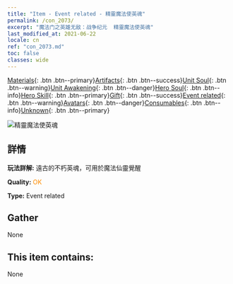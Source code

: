 ```yaml
---
title: "Item - Event related - 精靈魔法使英魂"
permalink: /con_2073/
excerpt: "魔法门之英雄无敌：战争纪元  精靈魔法使英魂"
last_modified_at: 2021-06-22
locale: cn
ref: "con_2073.md"
toc: false
classes: wide
---
```

 [Materials](/ItemsCN/){: .btn .btn--primary}[Artifacts](/ItemsCN/Artifacts/){: .btn .btn--success}[Unit Soul](/ItemsCN/UnitSoul/){: .btn .btn--warning}[Unit Awakening](/ItemsCN/UnitAwakening/){: .btn .btn--danger}[Hero Soul](/ItemsCN/HeroSoul/){: .btn .btn--info}[Hero Skill](/ItemsCN/HeroSkill/){: .btn .btn--primary}[Gift](/ItemsCN/Gift/){: .btn .btn--success}[Event related](/ItemsCN/Events/){: .btn .btn--warning}[Avatars](/ItemsCN/Avatars/){: .btn .btn--danger}[Consumables](/ItemsCN/Consumables/){: .btn .btn--info}[Unknown](/ItemsCN/Unknown/){: .btn .btn--primary}

 ![精靈魔法使英魂](/images/t/juexing_901.jpg)

## 詳情
 **玩法詳解:** 遠古的不朽英魂，可用於魔法仙靈覺醒

 **Quality:** <span style="color: #FF8C00">OK</span>

 **Type:** Event related

## Gather

  None

## This item contains:

  None


